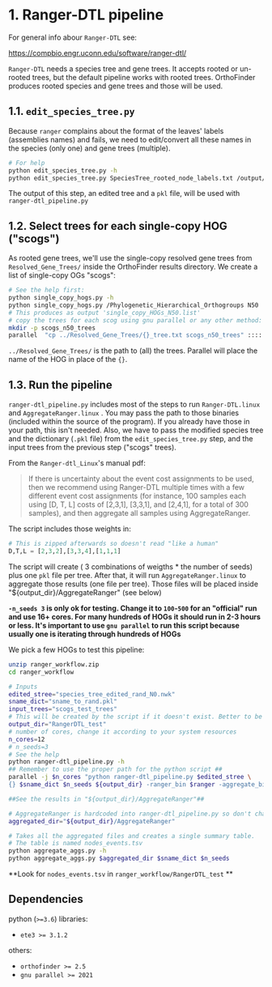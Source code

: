 # 1. Ranger-DTL pipeline

For general info abour `Ranger-DTL`  see:

<https://compbio.engr.uconn.edu/software/ranger-dtl/>

`Ranger-DTL` needs a species tree and gene trees. It  accepts rooted or un-rooted trees, 
but the default pipeline works with rooted trees. OrthoFinder produces rooted species and
gene trees and those will be used.

## 1.1. `edit_species_tree.py`

Because `ranger` complains about the format of the leaves' labels (assemblies names)
and fails, we need to edit/convert all these names in the species (only one) and gene trees (multiple).

```sh
# For help
python edit_species_tree.py -h
python edit_species_tree.py SpeciesTree_rooted_node_labels.txt /output/dir
```
The output of this step, an edited tree and a `pkl` file,  will be used with `ranger-dtl_pipeline.py`

## 1.2. Select trees for each single-copy HOG ("scogs")

As rooted gene trees, we'll use the single-copy resolved gene trees from `Resolved_Gene_Trees/` 
inside the OrthoFinder results directory. We create a list of single-copy OGs "scogs":

```sh
# See the help first:
python single_copy_hogs.py -h
python single_copy_hogs.py /Phylogenetic_Hierarchical_Orthogroups N50  N50/HOG_Sequences Species_Tree/SpeciesTree_rooted_node_labels.txt /output/dir
# This produces as output 'single_copy_HOGs_N50.list'
# copy the trees for each scog using gnu parallel or any other method:
mkdir -p scogs_n50_trees
parallel  "cp ../Resolved_Gene_Trees/{}_tree.txt scogs_n50_trees" :::: single_copy_HOGs_N50.list
```

 `../Resolved_Gene_Trees/` is the path to (all) the trees. Parallel will place the name of the HOG in place of the  `{}`.

## 1.3. Run the pipeline

`ranger-dtl_pipeline.py` includes most of the steps to run  `Ranger-DTL.linux` and `AggregateRanger.linux` .
You may pass the path to those binaries  (included within the source of the program). If you already
have those in your path, this isn't needed. Also, we have to pass the modified species tree and the dictionary (`.pkl` 
file) from the `edit_species_tree.py` step, and the input trees from the previous step ("scogs" trees).

From the `Ranger-dtl_Linux`'s manual pdf:

>If there is uncertainty about the event cost assignments to
be used, then we recommend using Ranger-DTL multiple times with a few different event cost
assignments (for instance, 100 samples each using [D, T, L] costs of [2,3,1], [3,3,1], and [2,4,1],
for a total of 300 samples), and then aggregate all samples using AggregateRanger.

The script includes those weights in:

```python
# This is zipped afterwards so doesn't read "like a human"
D,T,L = [2,3,2],[3,3,4],[1,1,1]
```

The script will create ( 3 combinations of weigths * the number of seeds) plus one `pkl` file per tree. After that,
it will run `AggregateRanger.linux` to aggregate those results (one file per tree). Those files will be placed
inside "${output_dir}/AggregateRanger" (see below)

**`-n_seeds 3` is only ok for testing. Change it to  `100`-`500` for an "official" run and use
16+ cores. For many hundreds of HOGs it should run in 2-3 hours or less. It's important to use `gnu parallel` to run this script because usually one is iterating through hundreds of HOGs**

We pick a few HOGs to test this pipeline:

 ```sh
unzip ranger_workflow.zip
cd ranger_workflow

# Inputs
edited_stree="species_tree_edited_rand_N0.nwk"
sname_dict="sname_to_rand.pkl"
input_trees="scogs_test_trees"
# This will be created by the script if it doesn't exist. Better to be an empty folder
output_dir="RangerDTL_test"
# number of cores, change it according to your system resources
n_cores=12
# n_seeds=3
# See the help
python ranger-dtl_pipeline.py -h
## Remember to use the proper path for the python script ##
parallel -j $n_cores "python ranger-dtl_pipeline.py $edited_stree \
 {} $sname_dict $n_seeds ${output_dir} -ranger_bin $ranger -aggregate_bin $aggregate" ::: ${input_trees}/*.txt

##See the results in "${output_dir}/AggregateRanger"##

# AggregateRanger is hardcoded into ranger-dtl_pipeline.py so don't change it
aggregated_dir="${output_dir}/AggregateRanger"

# Takes all the aggregated files and creates a single summary table.
# The table is named nodes_events.tsv
python aggregate_aggs.py -h
python aggregate_aggs.py $aggregated_dir $sname_dict $n_seeds
```

**Look for `nodes_events.tsv` in `ranger_workflow/RangerDTL_test` **

## Dependencies

python (`>=3.6`) libraries:

- `ete3 >= 3.1.2`

others:

- `orthofinder >= 2.5`
- `gnu parallel >= 2021`